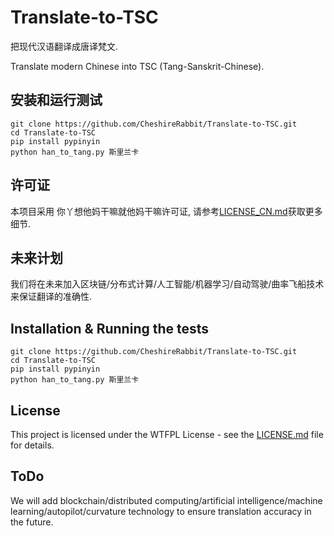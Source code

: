 # Translate-to-TSC

把现代汉语翻译成唐译梵文.

Translate modern Chinese into TSC (Tang-Sanskrit-Chinese).

##  安装和运行测试

```
git clone https://github.com/CheshireRabbit/Translate-to-TSC.git
cd Translate-to-TSC
pip install pypinyin
python han_to_tang.py 斯里兰卡
```

## 许可证

本项目采用 你丫想他妈干嘛就他妈干嘛许可证, 请参考[LICENSE_CN.md](LICENSE_CN.md)获取更多细节.

## 未来计划

我们将在未来加入区块链/分布式计算/人工智能/机器学习/自动驾驶/曲率飞船技术来保证翻译的准确性.

Installation & Running the tests
------------

```
git clone https://github.com/CheshireRabbit/Translate-to-TSC.git
cd Translate-to-TSC
pip install pypinyin
python han_to_tang.py 斯里兰卡
```
## License

This project is licensed under the WTFPL License - see the [LICENSE.md](LICENSE.md) file for details.

## ToDo

We will add blockchain/distributed computing/artificial intelligence/machine learning/autopilot/curvature technology to ensure translation accuracy in the future.